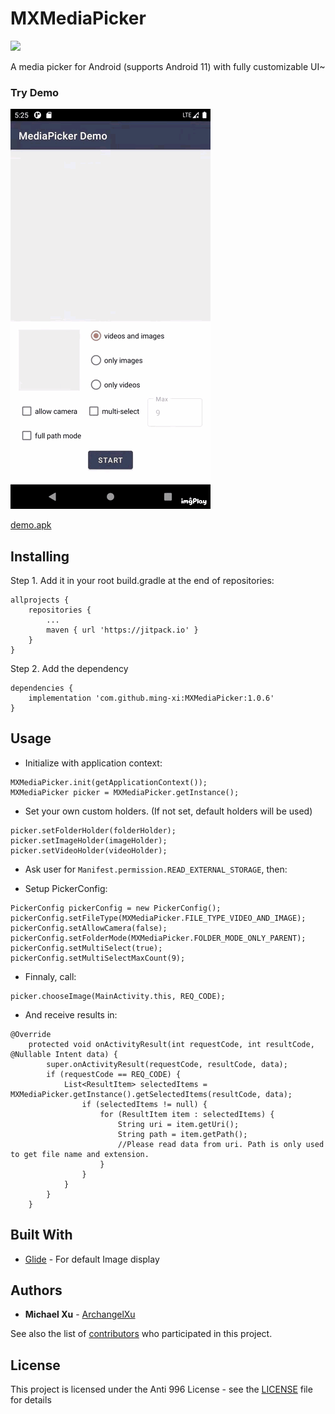 # MXMediaPicker
[![](https://jitpack.io/v/ming-xi/MXMediaPicker.svg)](https://jitpack.io/#ming-xi/MXMediaPicker)

A media picker for Android (supports Android 11) with fully customizable UI~
### Try Demo
![demo.gif](app/demo.gif)

[demo.apk](app/demo.apk) 


## Installing

Step 1. Add it in your root build.gradle at the end of repositories:

	allprojects {
		repositories {
			...
			maven { url 'https://jitpack.io' }
		}
	}
Step 2. Add the dependency

	dependencies {
		implementation 'com.github.ming-xi:MXMediaPicker:1.0.6'
	}



## Usage
- Initialize with application context:
```
MXMediaPicker.init(getApplicationContext());
MXMediaPicker picker = MXMediaPicker.getInstance();
```
- Set your own custom holders. (If not set, default holders will be used)
```
picker.setFolderHolder(folderHolder);
picker.setImageHolder(imageHolder);
picker.setVideoHolder(videoHolder);
```
- Ask user for `Manifest.permission.READ_EXTERNAL_STORAGE`, then:

- Setup PickerConfig:
```
PickerConfig pickerConfig = new PickerConfig();
pickerConfig.setFileType(MXMediaPicker.FILE_TYPE_VIDEO_AND_IMAGE);
pickerConfig.setAllowCamera(false);
pickerConfig.setFolderMode(MXMediaPicker.FOLDER_MODE_ONLY_PARENT);
pickerConfig.setMultiSelect(true);
pickerConfig.setMultiSelectMaxCount(9);
```
- Finnaly, call:

```
picker.chooseImage(MainActivity.this, REQ_CODE);
```
- And receive results in:
```
@Override
	protected void onActivityResult(int requestCode, int resultCode, @Nullable Intent data) {
		super.onActivityResult(requestCode, resultCode, data);
		if (requestCode == REQ_CODE) {
			List<ResultItem> selectedItems = MXMediaPicker.getInstance().getSelectedItems(resultCode, data);
            	if (selectedItems != null) {
				    for (ResultItem item : selectedItems) {
                        String uri = item.getUri();
                        String path = item.getPath();
                    	//Please read data from uri. Path is only used to get file name and extension. 
                    }                                        
                }
			}
		}
	}
```


## Built With

* [Glide](https://github.com/bumptech/glide) - For default Image display



## Authors

* **Michael Xu**  - [ArchangelXu](https://github.com/ArchangelXu)

See also the list of [contributors](https://github.com/ming-xi/MXMediaPicker/contributors) who participated in this project.

## License

This project is licensed under the Anti 996 License - see the [LICENSE](LICENSE) file for details